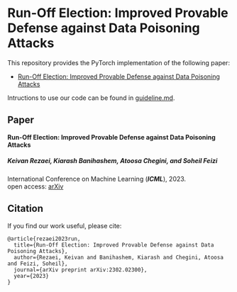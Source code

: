 # Run-Off Election: Improved Provable Defense against Data Poisoning Attacks

This repository provides the PyTorch implementation of the following paper:
+ [Run-Off Election: Improved Provable Defense against Data Poisoning Attacks](https://arxiv.org/abs/2302.02300)


Intructions to use our code can be found in [guideline.md](https://github.com/k1rezaei/Run-Off-Election/blob/main/guideline.md). 

## Paper
**Run-Off Election: Improved Provable Defense against Data Poisoning Attacks**  
##### Keivan Rezaei, Kiarash Banihashem, Atoosa Chegini, and Soheil Feizi  
International Conference on Machine Learning (**_ICML_**), 2023.  
open access: [arXiv](https://arxiv.org/abs/2302.02300)

## Citation 
If you find our work useful, please cite: 
```
@article{rezaei2023run,
  title={Run-Off Election: Improved Provable Defense against Data Poisoning Attacks},
  author={Rezaei, Keivan and Banihashem, Kiarash and Chegini, Atoosa and Feizi, Soheil},
  journal={arXiv preprint arXiv:2302.02300},
  year={2023}
}
```



